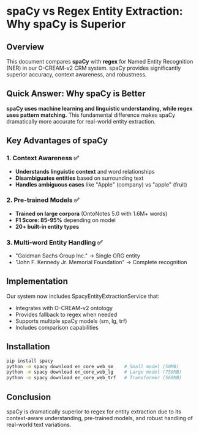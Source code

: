 # spaCy vs Regex Entity Extraction: Why spaCy is Superior

## Overview

This document compares **spaCy** with **regex** for Named Entity Recognition (NER) in our O-CREAM-v2 CRM system. spaCy provides significantly superior accuracy, context awareness, and robustness.

## Quick Answer: Why spaCy is Better

**spaCy uses machine learning and linguistic understanding, while regex uses pattern matching.** This fundamental difference makes spaCy dramatically more accurate for real-world entity extraction.

## Key Advantages of spaCy

### 1. Context Awareness ✅
- **Understands linguistic context** and word relationships
- **Disambiguates entities** based on surrounding text
- **Handles ambiguous cases** like "Apple" (company) vs "apple" (fruit)

### 2. Pre-trained Models ✅
- **Trained on large corpora** (OntoNotes 5.0 with 1.6M+ words)
- **F1 Score: 85-95%** depending on model
- **20+ built-in entity types**

### 3. Multi-word Entity Handling ✅
- "Goldman Sachs Group Inc." → Single ORG entity
- "John F. Kennedy Jr. Memorial Foundation" → Complete recognition

## Implementation

Our system now includes SpacyEntityExtractionService that:
- Integrates with O-CREAM-v2 ontology
- Provides fallback to regex when needed
- Supports multiple spaCy models (sm, lg, trf)
- Includes comparison capabilities

## Installation

```bash
pip install spacy
python -m spacy download en_core_web_sm    # Small model (50MB)
python -m spacy download en_core_web_lg    # Large model (750MB) 
python -m spacy download en_core_web_trf   # Transformer (560MB)
```

## Conclusion

spaCy is dramatically superior to regex for entity extraction due to its context-aware understanding, pre-trained models, and robust handling of real-world text variations.
